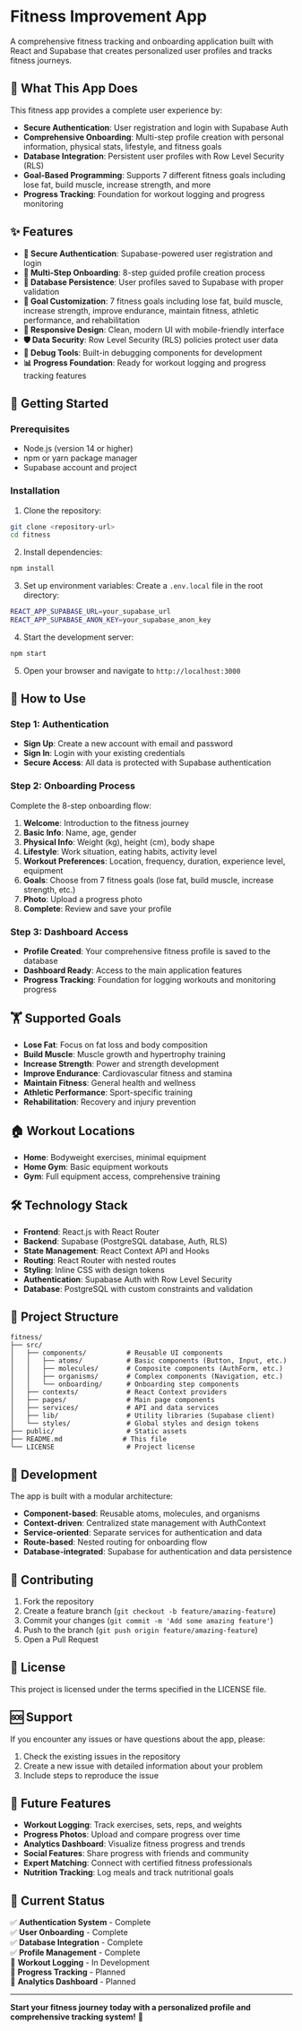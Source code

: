 # Fitness Improvement App

A comprehensive fitness tracking and onboarding application built with React and Supabase that creates personalized user profiles and tracks fitness journeys.

## 🎯 What This App Does

This fitness app provides a complete user experience by:

- **Secure Authentication**: User registration and login with Supabase Auth
- **Comprehensive Onboarding**: Multi-step profile creation with personal information, physical stats, lifestyle, and fitness goals
- **Database Integration**: Persistent user profiles with Row Level Security (RLS)
- **Goal-Based Programming**: Supports 7 different fitness goals including lose fat, build muscle, increase strength, and more
- **Progress Tracking**: Foundation for workout logging and progress monitoring

## ✨ Features

- **🔐 Secure Authentication**: Supabase-powered user registration and login
- **📝 Multi-Step Onboarding**: 8-step guided profile creation process
- **💾 Database Persistence**: User profiles saved to Supabase with proper validation
- **🎯 Goal Customization**: 7 fitness goals including lose fat, build muscle, increase strength, improve endurance, maintain fitness, athletic performance, and rehabilitation
- **📱 Responsive Design**: Clean, modern UI with mobile-friendly interface
- **🛡️ Data Security**: Row Level Security (RLS) policies protect user data
- **🔧 Debug Tools**: Built-in debugging components for development
- **📊 Progress Foundation**: Ready for workout logging and progress tracking features

## 🚀 Getting Started

### Prerequisites

- Node.js (version 14 or higher)
- npm or yarn package manager
- Supabase account and project

### Installation

1. Clone the repository:
```bash
git clone <repository-url>
cd fitness
```

2. Install dependencies:
```bash
npm install
```

3. Set up environment variables:
Create a `.env.local` file in the root directory:
```bash
REACT_APP_SUPABASE_URL=your_supabase_url
REACT_APP_SUPABASE_ANON_KEY=your_supabase_anon_key
```

4. Start the development server:
```bash
npm start
```

5. Open your browser and navigate to `http://localhost:3000`

## 📱 How to Use

### Step 1: Authentication
- **Sign Up**: Create a new account with email and password
- **Sign In**: Login with your existing credentials
- **Secure Access**: All data is protected with Supabase authentication

### Step 2: Onboarding Process
Complete the 8-step onboarding flow:

1. **Welcome**: Introduction to the fitness journey
2. **Basic Info**: Name, age, gender
3. **Physical Info**: Weight (kg), height (cm), body shape
4. **Lifestyle**: Work situation, eating habits, activity level
5. **Workout Preferences**: Location, frequency, duration, experience level, equipment
6. **Goals**: Choose from 7 fitness goals (lose fat, build muscle, increase strength, etc.)
7. **Photo**: Upload a progress photo
8. **Complete**: Review and save your profile

### Step 3: Dashboard Access
- **Profile Created**: Your comprehensive fitness profile is saved to the database
- **Dashboard Ready**: Access to the main application features
- **Progress Tracking**: Foundation for logging workouts and monitoring progress

## 🏋️ Supported Goals

- **Lose Fat**: Focus on fat loss and body composition
- **Build Muscle**: Muscle growth and hypertrophy training
- **Increase Strength**: Power and strength development
- **Improve Endurance**: Cardiovascular fitness and stamina
- **Maintain Fitness**: General health and wellness
- **Athletic Performance**: Sport-specific training
- **Rehabilitation**: Recovery and injury prevention

## 🏠 Workout Locations

- **Home**: Bodyweight exercises, minimal equipment
- **Home Gym**: Basic equipment workouts
- **Gym**: Full equipment access, comprehensive training

## 🛠️ Technology Stack

- **Frontend**: React.js with React Router
- **Backend**: Supabase (PostgreSQL database, Auth, RLS)
- **State Management**: React Context API and Hooks
- **Routing**: React Router with nested routes
- **Styling**: Inline CSS with design tokens
- **Authentication**: Supabase Auth with Row Level Security
- **Database**: PostgreSQL with custom constraints and validation

## 📁 Project Structure

```
fitness/
├── src/
│   ├── components/          # Reusable UI components
│   │   ├── atoms/           # Basic components (Button, Input, etc.)
│   │   ├── molecules/       # Composite components (AuthForm, etc.)
│   │   ├── organisms/       # Complex components (Navigation, etc.)
│   │   └── onboarding/      # Onboarding step components
│   ├── contexts/            # React Context providers
│   ├── pages/               # Main page components
│   ├── services/            # API and data services
│   ├── lib/                 # Utility libraries (Supabase client)
│   └── styles/              # Global styles and design tokens
├── public/                  # Static assets
├── README.md               # This file
└── LICENSE                  # Project license
```

## 🔧 Development

The app is built with a modular architecture:
- **Component-based**: Reusable atoms, molecules, and organisms
- **Context-driven**: Centralized state management with AuthContext
- **Service-oriented**: Separate services for authentication and data
- **Route-based**: Nested routing for onboarding flow
- **Database-integrated**: Supabase for authentication and data persistence

## 🤝 Contributing

1. Fork the repository
2. Create a feature branch (`git checkout -b feature/amazing-feature`)
3. Commit your changes (`git commit -m 'Add some amazing feature'`)
4. Push to the branch (`git push origin feature/amazing-feature`)
5. Open a Pull Request

## 📄 License

This project is licensed under the terms specified in the LICENSE file.

## 🆘 Support

If you encounter any issues or have questions about the app, please:
1. Check the existing issues in the repository
2. Create a new issue with detailed information about your problem
3. Include steps to reproduce the issue

## 🚀 Future Features

- **Workout Logging**: Track exercises, sets, reps, and weights
- **Progress Photos**: Upload and compare progress over time
- **Analytics Dashboard**: Visualize fitness progress and trends
- **Social Features**: Share progress with friends and community
- **Expert Matching**: Connect with certified fitness professionals
- **Nutrition Tracking**: Log meals and track nutritional goals

## 🎯 Current Status

✅ **Authentication System** - Complete  
✅ **User Onboarding** - Complete  
✅ **Database Integration** - Complete  
✅ **Profile Management** - Complete  
🔄 **Workout Logging** - In Development  
🔄 **Progress Tracking** - Planned  
🔄 **Analytics Dashboard** - Planned  

---

**Start your fitness journey today with a personalized profile and comprehensive tracking system!** 💪
